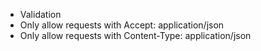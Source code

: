 - Validation
- Only allow requests with Accept: application/json
- Only allow requests with Content-Type: application/json
